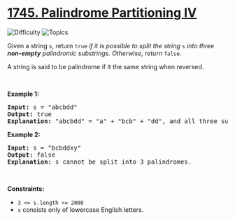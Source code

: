 # [1745. Palindrome Partitioning IV](https://leetcode.com/problems/palindrome-partitioning-iv)

![Difficulty](https://img.shields.io/badge/Difficulty-Hard-blue.svg) ![Topics](https://img.shields.io/badge/Topics-String,%20Dynamic%20Programming-orange.svg)
<br/>

<p>Given a string <code>s</code>, return <code>true</code> <em>if it is possible to split the string</em> <code>s</code> <em>into three <strong>non-empty</strong> palindromic substrings. Otherwise, return </em><code>false</code>.​​​​​</p>

<p>A string is said to be palindrome if it the same string when reversed.</p>

<p>&nbsp;</p>
<p><strong class="example">Example 1:</strong></p>

<pre>
<strong>Input:</strong> s = &quot;abcbdd&quot;
<strong>Output:</strong> true
<strong>Explanation: </strong>&quot;abcbdd&quot; = &quot;a&quot; + &quot;bcb&quot; + &quot;dd&quot;, and all three substrings are palindromes.
</pre>

<p><strong class="example">Example 2:</strong></p>

<pre>
<strong>Input:</strong> s = &quot;bcbddxy&quot;
<strong>Output:</strong> false
<strong>Explanation: </strong>s cannot be split into 3 palindromes.
</pre>

<p>&nbsp;</p>
<p><strong>Constraints:</strong></p>

<ul>
	<li><code>3 &lt;= s.length &lt;= 2000</code></li>
	<li><code>s</code>​​​​​​ consists only of lowercase English letters.</li>
</ul>

